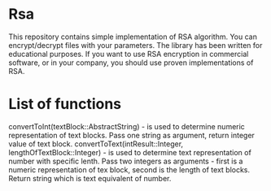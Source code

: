 # Rsa
This repository contains simple implementation of RSA algorithm. You can encrypt/decrypt files with your parameters. The library has been written for educational purposes. If you want to use RSA encryption in commercial software, or in your company, you should use proven implementations of RSA.

# List of functions
convertToInt(textBlock::AbstractString) - is used to determine numeric representation of text blocks. Pass one string as argument, return integer value of text block. 
convertToText(intResult::Integer, lengthOfTextBlock::Integer) - is used to determine text representation of number with specific lenth. Pass two integers as arguments - first is a numeric representation of tex block, second is the length of text blocks. Return string which is text equivalent of number.
